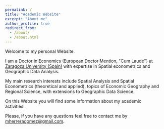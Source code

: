 ```yaml
---
permalink: /
title: "Academic Website"
excerpt: "About me"
author_profile: true
redirect_from: 
  - /about/
  - /about.html
---
```


Welcome to my personal Website. 

I am a Doctor in Economics (European Doctor Mention, "Cum Laude") at [Zaragoza University (Spain)](https://escueladoctorado.unizar.es/) with expertise in Spatial econometrics and Geographic Data Analysis. 

My main research interests include Spatial Analysis and Spatial Econometrics (theoretical and applied), topics of Economic Geography and Regional Science, with extensions to Geographic Data Science. 

On this Website you will find some information about my academic activities.

Please, if you have any questions feel free to contact me by [mherreragomez@gmail.com](mailto:mherreragomez@gmail.com).
